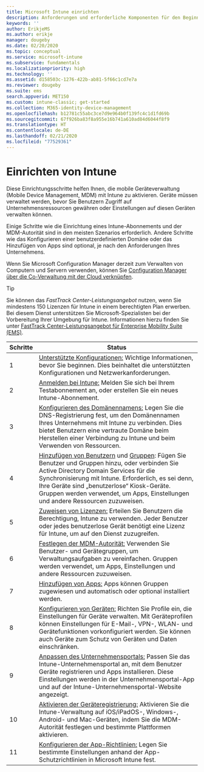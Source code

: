 ```yaml
---
title: Microsoft Intune einrichten
description: Anforderungen und erforderliche Komponenten für den Beginn der Verwendung Ihres Intune-Abonnements
keywords: ''
author: ErikjeMS
ms.author: erikje
manager: dougeby
ms.date: 02/20/2020
ms.topic: conceptual
ms.service: microsoft-intune
ms.subservice: fundamentals
ms.localizationpriority: high
ms.technology: ''
ms.assetid: d158503c-1276-422b-ab81-5f66c1cd7e7a
ms.reviewer: dougeby
ms.suite: ems
search.appverid: MET150
ms.custom: intune-classic; get-started
ms.collection: M365-identity-device-management
ms.openlocfilehash: b12781c55abc3ce7d9e964b0f139fc4c1d1fd69b
ms.sourcegitcommit: 67f926ba83f8a955e16b741a610ad84d6044f8f9
ms.translationtype: HT
ms.contentlocale: de-DE
ms.lasthandoff: 02/21/2020
ms.locfileid: "77529361"
---
```

# <a name="set-up-intune"></a>Einrichten von Intune

Diese Einrichtungsschritte helfen Ihnen, die mobile Geräteverwaltung (Mobile Device Management, MDM) mit Intune zu aktivieren. Geräte müssen verwaltet werden, bevor Sie Benutzern Zugriff auf Unternehmensressourcen gewähren oder Einstellungen auf diesen Geräten verwalten können.

Einige Schritte wie die Einrichtung eines Intune-Abonnements und der MDM-Autorität sind in den meisten Szenarios erforderlich. Andere Schritte wie das Konfigurieren einer benutzerdefinierten Domäne oder das Hinzufügen von Apps sind optional, je nach den Anforderungen Ihres Unternehmens.

Wenn Sie Microsoft Configuration Manager derzeit zum Verwalten von Computern und Servern verwenden, können Sie [Configuration Manager über die Co-Verwaltung mit der Cloud verknüpfen](https://docs.microsoft.com/configmgr/comanage/overview).

>[!TIP]
>Sie können das *FastTrack Center-Leistungsangebot* nutzen, wenn Sie mindestens 150 Lizenzen für Intune in einem berechtigten Plan erwerben. Bei diesem Dienst unterstützen Sie Microsoft-Spezialisten bei der Vorbereitung Ihrer Umgebung für Intune. Informationen hierzu finden Sie unter [FastTrack Center-Leistungsangebot für Enterprise Mobility Suite (EMS)](https://docs.microsoft.com/enterprise-mobility-security/Solutions/enterprise-mobility-fasttrack-program).

| Schritte | Status  |
|---|---|
|   1   | [Unterstützte Konfigurationen:](supported-devices-browsers.md) Wichtige Informationen, bevor Sie beginnen. Dies beinhaltet die unterstützten Konfigurationen und Netzwerkanforderungen.|
|   2   |  [Anmelden bei Intune:](account-sign-up.md) Melden Sie sich bei Ihrem Testabonnement an, oder erstellen Sie ein neues Intune-Abonnement. |
|   3   | [Konfigurieren des Domänennamens:](custom-domain-name-configure.md) Legen Sie die DNS-Registrierung fest, um den Domänennamen Ihres Unternehmens mit Intune zu verbinden. Dies bietet Benutzern eine vertraute Domäne beim Herstellen einer Verbindung zu Intune und beim Verwenden von Ressourcen. |
|   4   | [Hinzufügen von Benutzern](users-add.md) und [Gruppen](../groups-add.md): Fügen Sie Benutzer und Gruppen hinzu, oder verbinden Sie Active Directory Domain Services für die Synchronisierung mit Intune. Erforderlich, es sei denn, Ihre Geräte sind „benutzerlose“ Kiosk-Geräte. Gruppen werden verwendet, um Apps, Einstellungen und andere Ressourcen zuzuweisen.|
|   5   | [Zuweisen von Lizenzen:](../licenses-assign.md) Erteilen Sie Benutzern die Berechtigung, Intune zu verwenden. Jeder Benutzer oder jedes benutzerlose Gerät benötigt eine Lizenz für Intune, um auf den Dienst zuzugreifen. |
|   6   | [Festlegen der MDM-Autorität:](../mdm-authority-set.md) Verwenden Sie Benutzer- und Gerätegruppen, um Verwaltungsaufgaben zu vereinfachen. Gruppen werden verwendet, um Apps, Einstellungen und andere Ressourcen zuzuweisen. |
|   7   | [Hinzufügen von Apps:](../apps/apps-add.md) Apps können Gruppen zugewiesen und automatisch oder optional installiert werden. |
|   8   | [Konfigurieren von Geräten:](../configuration/device-profiles.md) Richten Sie Profile ein, die Einstellungen für Geräte verwalten. Mit Geräteprofilen können Einstellungen für E-Mail-, VPN-, WLAN- und Gerätefunktionen vorkonfiguriert werden. Sie können auch Geräte zum Schutz von Geräten und Daten einschränken. |
|   9   |  [Anpassen des Unternehmensportals:](../apps/company-portal-app.md) Passen Sie das Intune-Unternehmensportal an, mit dem Benutzer Geräte registrieren und Apps installieren. Diese Einstellungen werden in der Unternehmensportal-App und auf der Intune-Unternehmensportal-Website angezeigt.       |
|  10   | [Aktivieren der Geräteregistrierung:](mdm-authority-set.md) Aktivieren Sie die Intune-Verwaltung auf iOS/iPadOS-, Windows-, Android- und Mac-Geräten, indem Sie die MDM-Autorität festlegen und bestimmte Plattformen aktivieren. |
|  11   |  [Konfigurieren der App-Richtlinien:](../apps/app-protection-policy.md) Legen Sie bestimmte Einstellungen anhand der App-Schutzrichtlinien in Microsoft Intune fest. |
